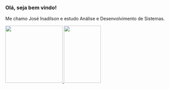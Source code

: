 ### Olá, seja bem vindo!

Me chamo José Inadilson e estudo Análise e Desenvolvimento de Sistemas.
<div>
  <a href="https://github.com/Junior337">
 <img height="180em" src="https://github-readme-stats-sigma-five.vercel.app/api?username=Junior337&theme=chartreuse-dark&show_icons=true"/>
 <img height="180em" width="48%" src="https://github-readme-stats.vercel.app/api/top-langs/?username=Junior337&layout=compact&langs_count=7&theme=chartreuse-dark"/>
  </a>
</div>


